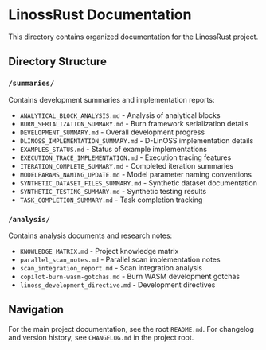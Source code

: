 # LinossRust Documentation

This directory contains organized documentation for the LinossRust project.

## Directory Structure

### `/summaries/`
Contains development summaries and implementation reports:
- `ANALYTICAL_BLOCK_ANALYSIS.md` - Analysis of analytical blocks
- `BURN_SERIALIZATION_SUMMARY.md` - Burn framework serialization details
- `DEVELOPMENT_SUMMARY.md` - Overall development progress
- `DLINOSS_IMPLEMENTATION_SUMMARY.md` - D-LinOSS implementation details
- `EXAMPLES_STATUS.md` - Status of example implementations
- `EXECUTION_TRACE_IMPLEMENTATION.md` - Execution tracing features
- `ITERATION_COMPLETE_SUMMARY.md` - Completed iteration summaries
- `MODELPARAMS_NAMING_UPDATE.md` - Model parameter naming conventions
- `SYNTHETIC_DATASET_FILES_SUMMARY.md` - Synthetic dataset documentation
- `SYNTHETIC_TESTING_SUMMARY.md` - Synthetic testing results
- `TASK_COMPLETION_SUMMARY.md` - Task completion tracking

### `/analysis/`
Contains analysis documents and research notes:
- `KNOWLEDGE_MATRIX.md` - Project knowledge matrix
- `parallel_scan_notes.md` - Parallel scan implementation notes
- `scan_integration_report.md` - Scan integration analysis
- `copilot-burn-wasm-gotchas.md` - Burn WASM development gotchas
- `linoss_development_directive.md` - Development directives

## Navigation

For the main project documentation, see the root `README.md`.
For changelog and version history, see `CHANGELOG.md` in the project root.
